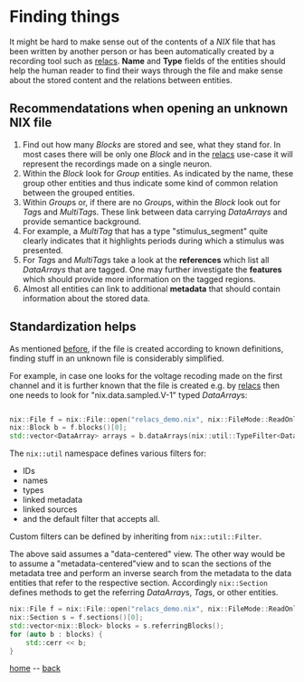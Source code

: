 # Finding things

It might be hard to make sense out of the contents of a *NIX* file
that has been written by another person or has been automatically
created by a recording tool such
as [relacs](https://github.com/relacs/relacs). **Name** and **Type**
fields of the entities should help the human reader to find their ways
through the file and make sense about the stored content and the
relations between entities.


## Recommendatations when opening an unknown NIX file

1. Find out how many *Blocks* are stored and see, what they stand
   for. In most cases there will be only one *Block* and in
   the [relacs](https://github.com/relacs/relacs) use-case it will
   represent the recordings made on a single neuron.
2. Within the *Block* look for *Group* entities. As indicated by the
   name, these group other entities and thus indicate some kind of common
   relation between the grouped entities.
3. Within *Group*s or, if there are no *Group*s, within the *Block*
   look out for *Tag*s and *MultiTag*s. These link between data
   carrying *DataArrays* and provide semantice background.
4. For example, a *MultiTag* that has a type "stimulus_segment" quite
   clearly indicates that it highlights periods during which a
   stimulus was presented.
5. For *Tag*s and *MultiTag*s take a look at the **references** which
   list all *DataArrays* that are tagged. One may further investigate
   the **features** which should provide more information on the
   tagged regions.
6. Almost all entities can link to additional **metadata** that should
   contain information about the stored data.

## Standardization helps
As mentioned [before](./standardization.md), if the file is created
according to known definitions, finding stuff in an unknown file is
considerably simplified.

For example, in case one looks for the voltage recoding made on the
first channel  and it is further known that the file is
created e.g. by [relacs](https://github.com/relacs/relacs) then one
needs to look for "nix.data.sampled.V-1" typed *DataArray*s:

```c++

nix::File f = nix::File::open("relacs_demo.nix", nix::FileMode::ReadOnly);
nix::Block b = f.blocks()[0];
std::vector<DataArray> arrays = b.dataArrays(nix::util::TypeFilter<DataArray>("nix.data.sampled.V-1"));

```

The ``nix::util`` namespace defines various filters for:
* IDs
* names
* types
* linked metadata
* linked sources
* and the default filter that accepts all.

Custom filters can be defined by inheriting from ``nix::util::Filter``.


The above said assumes a "data-centered" view. The other way would be
to assume a "metadata-centered"view and to scan the sections of the
metadata tree and perform an inverse search from the metadata to the
data entities that refer to the respective section. Accordingly
``nix::Section`` defines methods to get the referring *DataArray*s,
*Tag*s, or other entities.

```c++
nix::File f = nix::File::open("relacs_demo.nix", nix::FileMode::ReadOnly);
nix::Section s = f.sections()[0];
std::vector<nix::Block> blocks = s.referringBlocks();
for (auto b : blocks) {
    std::cerr << b;
}
```


[home](./index.md) -- [back](./getting_started.md)
